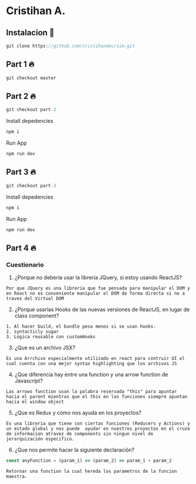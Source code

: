 # Cristihan A.

## Instalacion 🚀

```js
git clone https://github.com/cristihandev/sim.git
```

## Part 1 🔥

```js
git checkout master
```

## Part 2 🔥

```js
git checkout part-2 
```

Install depedencies

```js
npm i
```

Run App

```js
npm run dev
```
## Part 3 🔥

```js
git checkout part-3 
```

Install depedencies

```js
npm i
```

Run App

```js
npm run dev
```

## Part 4 🔥

### Cuestionario

1. ¿Porque no debería usar la libreria JQuery, si estoy usando ReactJS?

```
Por que JQuery es una libreria que fue pensada para manipular el DOM y en React no es conveniente manipular el DOM de forma directa si no a travez del Virtual DOM
```

2. ¿Porque usarias Hooks de las nuevas versiones de ReactJS, en lugar de class component?

```
1. Al hacer build, el bundle pesa menos si se usan hooks.
2. syntacticly sugar 
3. Logica reusable con customHooks
```

3. ¿Que es un archivo JSX?

```
Es una Arrchivo especialmente utilizado en react para contruir UI el cual cuenta con una mejor syntax highlighting que los archivos JS  
```

4. ¿Que diferencia hay entre una function y una arrow function de Javascript?

```
Las arrows function usan la palabra reservada "this" para apuntar hacia el parent mientras que el this en las funciones siempre apuntan hacia el window object
```

5. ¿Que es Redux y cómo nos ayuda en los proyectos?

```
Es una libreria que tiene con ciertas funciones (Reducers y Actions) y un estado global y nos puede  ayudar en nuestros proyectos en el cruze de informacion atravez de components sin ningun nivel de jerarquización especifico.
```

6. ¿Que nos permite hacer la siguiente declaración?

```js
const anyFunction = (param_1) => (param_2) => param_1 + param_2
```

```
Retornar una function la cual hereda los parametros de la funcion maestra.
```